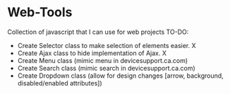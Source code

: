 Web-Tools
=========

Collection of javascript that I can use for web projects
TO-DO:
 - Create Selector class to make selection of elements easier. X
 - Create Ajax class to hide implementation of Ajax. X
 - Create Menu class (mimic menu in devicesupport.ca.com)
 - Create Search class (mimic search in devicesupport.ca.com)
 - Create Dropdown class (allow for design changes [arrow, background, disabled/enabled attributes])
